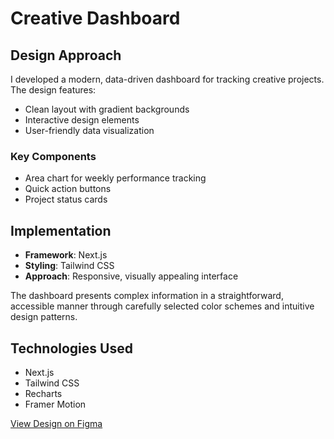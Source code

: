 # Creative Dashboard

## Design Approach

I developed a modern, data-driven dashboard for tracking creative projects. The design features:

- Clean layout with gradient backgrounds
- Interactive design elements
- User-friendly data visualization

### Key Components
- Area chart for weekly performance tracking
- Quick action buttons
- Project status cards

## Implementation

- **Framework**: Next.js
- **Styling**: Tailwind CSS
- **Approach**: Responsive, visually appealing interface

The dashboard presents complex information in a straightforward, accessible manner through carefully selected color schemes and intuitive design patterns.

## Technologies Used

- Next.js
- Tailwind CSS
- Recharts
- Framer Motion


[View Design on Figma](https://www.figma.com/design/46f4WaX8ICAejl3B5dPSSb/Textify_assignment?node-id=0-1&p=f&t=W6539TBX6zv3wPBa-0)
